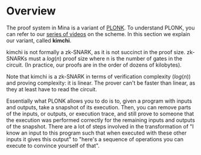 # Overview

The proof system in Mina is a variant of [PLONK](). To understand PLONK, you can refer to our [series of videos](https://www.youtube.com/watch?v=RUZcam_jrz0&list=PLBJMt6zV1c7Gh9Utg-Vng2V6EYVidTFCC) on the scheme.
In this section we explain our variant, called **kimchi**.
<!-- TODO: embed each video in their respective category -->

kimchi is not formally a zk-SNARK, as it is not succinct in the proof size. zk-SNARKs must a $log(n)$ proof size where n is the number of gates in the circuit. (In practice, our proofs are in the order of dozens of kilobytes).

Note that kimchi is a zk-SNARK in terms of verification complexity ($log(n$)) and proving complexity: it is linear. The prover can't be faster than linear, as they at least have to read the circuit.

Essentially what PLONK allows you to do is to, given a program with inputs and outputs, take a snapshot of its execution. Then, you can remove parts of the inputs, or outputs, or execution trace, and still prove to someone that the execution was performed correctly for the remaining inputs and outputs of the snapshot.
There are a lot of steps involved in the transformation of "I know an input to this program such that when executed with these other inputs it gives this output" to "here's a sequence of operations you can execute to convince yourself of that".
